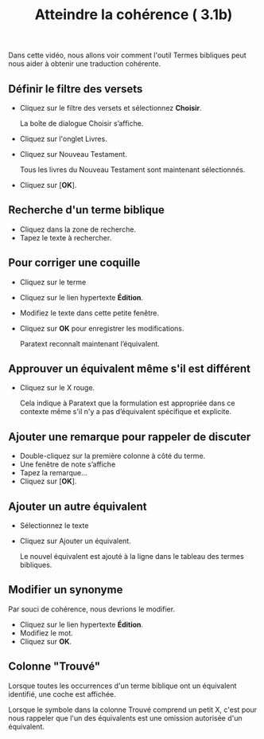 ﻿---
title: Atteindre la cohérence ( 3.1b)
---
Dans cette vidéo, nous allons voir comment l'outil Termes bibliques peut nous aider à obtenir une traduction cohérente.

## Définir le filtre des versets

-  Cliquez sur le filtre des versets et sélectionnez **Choisir**.

    La boîte de dialogue Choisir s’affiche.

-  Cliquez sur l'onglet Livres.
-  Cliquez sur Nouveau Testament.

    Tous les livres du Nouveau Testament sont maintenant sélectionnés.

-  Cliquez sur [**OK**].

## Recherche d'un terme biblique

-  Cliquez dans la zone de recherche.
-  Tapez le texte à rechercher.

## Pour corriger une coquille

-  Cliquez sur le terme
-  Cliquez sur le lien hypertexte **Édition**.
-  Modifiez le texte dans cette petite fenêtre.
-  Cliquez sur **OK** pour enregistrer les modifications.

    Paratext reconnaît maintenant l’équivalent.

## Approuver un équivalent même s'il est différent

-  Cliquez sur le X rouge.

    Cela indique à Paratext que la formulation est appropriée dans ce contexte même s'il n'y a pas d’équivalent spécifique et explicite.

## Ajouter une remarque pour rappeler de discuter

-  Double-cliquez sur la première colonne à côté du terme.
-  Une fenêtre de note s’affiche
-  Tapez la remarque...
-  Cliquez sur [**OK**].

## Ajouter un autre équivalent

-  Sélectionnez le texte
-  Cliquez sur Ajouter un équivalent.

    Le nouvel équivalent est ajouté à la ligne dans le tableau des termes bibliques.

## Modifier un synonyme

Par souci de cohérence, nous devrions le modifier.

-  Cliquez sur le lien hypertexte **Édition**.
-  Modifiez le mot.
-  Cliquez sur **OK**.

## Colonne "Trouvé"

Lorsque toutes les occurrences d'un terme biblique ont un équivalent identifié, une coche est affichée.

Lorsque le symbole dans la colonne Trouvé comprend un petit X, c'est pour nous rappeler que l'un des équivalents est une omission autorisée d'un équivalent.

